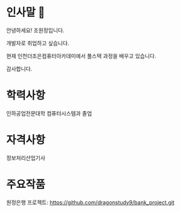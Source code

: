 # 인사말 👋

안녕하세요! 조원정입니다. 

개발자로 취업하고 싶습니다. 

현재 인천더조은컴퓨터아카데미에서 풀스택 과정을 배우고 있습니다.

감사합니다.

# 학력사항

인하공업전문대학 컴퓨터시스템과 졸업

# 자격사항

정보처리산업기사

# 주요작품

원정은행 프로젝트: https://github.com/dragonstudy9/bank_project.git

<!--
- 🔭 I’m currently working on ...
- 🌱 I’m currently learning ...
- 👯 I’m looking to collaborate on ...
- 🤔 I’m looking for help with ...
- 💬 Ask me about ...
- 📫 How to reach me: ...
- 😄 Pronouns: ...
- ⚡ Fun fact: ...
-->
